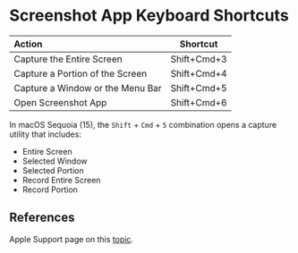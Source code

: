 # Screenshot App Keyboard Shortcuts

|Action | Shortcut |
| :-- | :-: |
| Capture the Entire Screen | Shift+Cmd+3 |
| Capture a Portion of the Screen | Shift+Cmd+4 |
| Capture a Window or the Menu Bar | Shift+Cmd+5 |
| Open Screenshot App | Shift+Cmd+6 |

In macOS Sequoia (15), the `Shift` + `Cmd` + `5` combination opens a capture utility that includes:

+ Entire Screen
+ Selected Window
+ Selected Portion
+ Record Entire Screen
+ Record Portion

## References

Apple Support page on this [topic](https://support.apple.com/guide/mac-help/take-a-screenshot-or-screen-recording-mh26782/mac).
